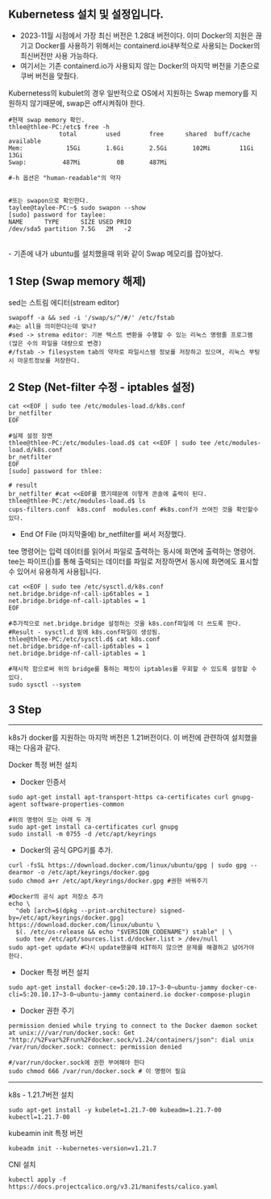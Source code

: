 ## Kubernetess 설치 및 설정입니다. <br>

- 2023-11월 시점에서 가장 최신 버전은 1.28대 버전이다. 이미 Docker의 지원은 끊기고 Docker를 사용하기 위해서는 containerd.io내부적으로 사용되는 Docker의 최신버전만 사용 가능하다. <br>
- 여기서는 기존 containerd.io가 사용되지 않는 Docker의 마지막 버전을 기준으로 쿠버 버전을 맞췄다.

 Kubernetess의 kubulet의 경우 일반적으로 OS에서 지원하는 Swap memory를 지원하지 않기때문에, swap은 off시켜줘야 한다.<br>


 ``` shell
#현재 swap memory 확인.
thlee@thlee-PC:/etc$ free -h
               total        used        free      shared  buff/cache   available
Mem:            15Gi       1.6Gi       2.5Gi       102Mi        11Gi        13Gi
Swap:          487Mi          0B       487Mi

#-h 옵션은 "human-readable"의 약자


#또는 swapon으로 확인한다.
taylee@taylee-PC:~$ sudo swapon --show
[sudo] password for taylee: 
NAME      TYPE      SIZE USED PRIO
/dev/sda5 partition 7.5G   2M   -2
```
<br>
- 기존에 내가 ubuntu를 설치했을때 위와 같이 Swap 메모리를 잡아놨다. 


## 1 Step (Swap memory 해제)
sed는 스트림 에디터(stream editor) 

``` shell
swapoff -a && sed -i '/swap/s/^/#/' /etc/fstab 
#a는 all을 의미한다는데 맞나?
#sed -> strema editor: 기본 텍스트 변환을 수행할 수 있는 리눅스 명령줄 프로그램 (많은 수의 파일을 대량으로 변경)
#/fstab -> filesystem tab의 약자로 파일시스템 정보를 저장하고 있으며, 리눅스 부팅시 마운트정보를 저장한다.

```

## 2 Step (Net-filter 수정 - iptables 설정)
``` shell
cat <<EOF | sudo tee /etc/modules-load.d/k8s.conf
br_netfilter
EOF

#실제 설정 장면
thlee@thlee-PC:/etc/modules-load.d$ cat <<EOF | sudo tee /etc/modules-load.d/k8s.conf
br_netfilter
EOF
[sudo] password for thlee: 

# result
br_netfilter #cat <<EOF를 했기때문에 이렇게 콘솔에 출력이 된다.
thlee@thlee-PC:/etc/modules-load.d$ ls
cups-filters.conf  k8s.conf  modules.conf #k8s.conf가 쓰여진 것을 확인할수 있다.
```
* End Of File (마지막줄에) br_netfilter를 써서 저장했다.

 tee 명령어는 입력 데이터를 읽어서 파일로 출력하는 동시에 화면에 출력하는 명령어. tee는 파이프(|)를 통해 출력되는 데이터를 파일로 저장하면서 동시에 화면에도 표시할 수 있어서 유용하게 사용됩니다.

 ``` shell
cat <<EOF | sudo tee /etc/sysctl.d/k8s.conf
net.bridge.bridge-nf-call-ip6tables = 1
net.bridge.bridge-nf-call-iptables = 1
EOF

#추가적으로 net.bridge.bridge 설정하는 것을 k8s.conf파일에 더 쓰도록 한다. 
#Result - sysctl.d 밑에 k8s.conf파일이 생성됨.
thlee@thlee-PC:/etc/sysctl.d$ cat k8s.conf 
net.bridge.bridge-nf-call-ip6tables = 1
net.bridge.bridge-nf-call-iptables = 1

#재시작 함으로써 위의 bridge를 통하는 패킷이 iptables를 우회할 수 있도록 설정할 수 있다.
sudo sysctl --system
```

## 3 Step


---
k8s가 docker를 지원하는 마지막 버전은 1.21버전이다. 이 버전에 관련하여 설치했을때는 다음과 같다.

Docker 특정 버전 설치

- Docker 인증서
``` shell
sudo apt-get install apt-transport-https ca-certificates curl gnupg-agent software-properties-common

#위의 명령어 또는 아래 두 개
sudo apt-get install ca-certificates curl gnupg
sudo install -m 0755 -d /etc/apt/keyrings
```

- Docker의 공식 GPG키를 추가. 
```shell
curl -fsSL https://download.docker.com/linux/ubuntu/gpg | sudo gpg --dearmor -o /etc/apt/keyrings/docker.gpg
sudo chmod a+r /etc/apt/keyrings/docker.gpg #권한 바꿔주기

#Docker의 공식 apt 저장소 추가
echo \
  "deb [arch=$(dpkg --print-architecture) signed-by=/etc/apt/keyrings/docker.gpg] https://download.docker.com/linux/ubuntu \
  $(. /etc/os-release && echo "$VERSION_CODENAME") stable" | \
  sudo tee /etc/apt/sources.list.d/docker.list > /dev/null
sudo apt-get update #다시 update했을때 HIT하지 않으면 문제를 해결하고 넘어가야 한다.
```

- Docker 특정 버전 설치
``` shell
sudo apt-get install docker-ce=5:20.10.17~3-0~ubuntu-jammy docker-ce-cli=5:20.10.17~3-0~ubuntu-jammy containerd.io docker-compose-plugin
```

- Docker 권한 주기
``` shell
permission denied while trying to connect to the Docker daemon socket at unix:///var/run/docker.sock: Get "http://%2Fvar%2Frun%2Fdocker.sock/v1.24/containers/json": dial unix /var/run/docker.sock: connect: permission denied

#/var/run/docker.sock에 권한 부여해야 한다 
sudo chmod 666 /var/run/docker.sock # 이 명령어 필요
```

----------------------------------------------------------------------------------------------------------------------------------------------------------------------------------------------------
k8s - 1.21.7버전 설치
``` shell
sudo apt-get install -y kubelet=1.21.7-00 kubeadm=1.21.7-00 kubectl=1.21.7-00
```

kubeamin init 특정 버전
```shell
kubeadm init --kubernetes-version=v1.21.7
```

CNI 설치
```shell
kubectl apply -f https://docs.projectcalico.org/v3.21/manifests/calico.yaml
```

